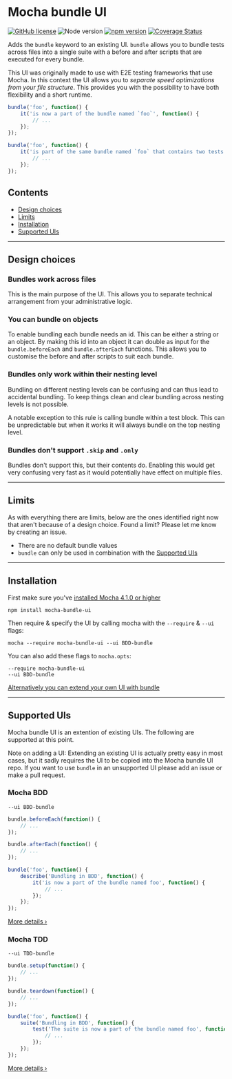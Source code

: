 # Mocha bundle UI

[![GitHub license](https://img.shields.io/github/license/Lakitna/Mocha-bundle-ui.svg)](https://github.com/Lakitna/Mocha-bundle-ui/blob/master/LICENSE)
![Node version](https://img.shields.io/badge/Node-%3E%3D%207.6-brightgreen.svg)
[![npm version](https://badge.fury.io/js/mocha-bundle-ui.svg)](https://badge.fury.io/js/mocha-bundle-ui)
[![Coverage Status](https://coveralls.io/repos/github/Lakitna/Mocha-bundle-ui/badge.svg?branch=master)](https://coveralls.io/github/Lakitna/Mocha-bundle-ui?branch=master)

Adds the `bundle` keyword to an existing UI. `bundle` allows you to bundle tests across files into a single suite with a before and after scripts that are executed for every bundle.

This UI was originally made to use with E2E testing frameworks that use Mocha. In this context the UI allows you to _separate speed optimizations from your file structure_. This provides you with the possibility to have both flexibility and a short runtime.

```javascript
bundle('foo', function() {
    it('is now a part of the bundle named `foo`', function() {
        // ...
    });
});

bundle('foo', function() {
    it('is part of the same bundle named `foo` that contains two tests', function() {
        // ...
    });
});
```

## Contents

- [Design choices](#design-choices)
- [Limits](#limits)
- [Installation](#installation)
- [Supported UIs](#supported-uis)

----------

## Design choices

### Bundles work across files
This is the main purpose of the UI. This allows you to separate technical arrangement from your administrative logic.

### You can bundle on objects
To enable bundling each bundle needs an id. This can be either a string or an object. By making this id into an object it can double as input for the `bundle.beforeEach` and `bundle.afterEach` functions. This allows you to customise the before and after scripts to suit each bundle.

### Bundles only work within their nesting level
Bundling on different nesting levels can be confusing and can thus lead to accidental bundling. To keep things clean and clear bundling across nesting levels is not possible.

A notable exception to this rule is calling bundle within a test block. This can be unpredictable but when it works it will always bundle on the top nesting level.

### Bundles don't support `.skip` and `.only`
Bundles don't support this, but their contents do. Enabling this would get very confusing very fast as it would potentially have effect on multiple files.

----------

## Limits
As with everything there are limits, below are the ones identified right now that aren't because of a design choice. Found a limit? Please let me know by creating an issue.

- There are no default bundle values
- `bundle` can only be used in combination with the [Supported UIs](#supported-uis)

----------

## Installation

First make sure you've [installed Mocha 4.1.0 or higher](https://mochajs.org/#installation)

```shell
npm install mocha-bundle-ui
```

Then require & specify the UI by calling mocha with the `--require` & `--ui` flags:

```shell
mocha --require mocha-bundle-ui --ui BDD-bundle
```

You can also add these flags to `mocha.opts`:

```shell
--require mocha-bundle-ui
--ui BDD-bundle
```

[Alternatively you can extend your own UI with bundle](docs/extendUi.md)

----------

## Supported UIs
Mocha bundle UI is an extention of existing UIs. The following are supported at this point.

Note on adding a UI: Extending an existing UI is actually pretty easy in most cases, but it sadly requires the UI to be copied into the Mocha bundle UI repo. If you want to use `bundle` in an unsupported UI please add an issue or make a pull request.

### Mocha BDD

```shell
--ui BDD-bundle
```

```javascript
bundle.beforeEach(function() {
    // ...
});

bundle.afterEach(function() {
    // ...
});

bundle('foo', function() {
    describe('Bundling in BDD', function() {
        it('is now a part of the bundle named foo', function() {
            // ...
        });
    });
});
```

[More details ›](docs/BDD-bundle.md)

### Mocha TDD

```shell
--ui TDD-bundle
```

```javascript
bundle.setup(function() {
    // ...
});

bundle.teardown(function() {
    // ...
});

bundle('foo', function() {
    suite('Bundling in BDD', function() {
        test('The suite is now a part of the bundle named foo', function() {
            // ...
        });
    });
});
```

[More details ›](docs/TDD-bundle.md)
